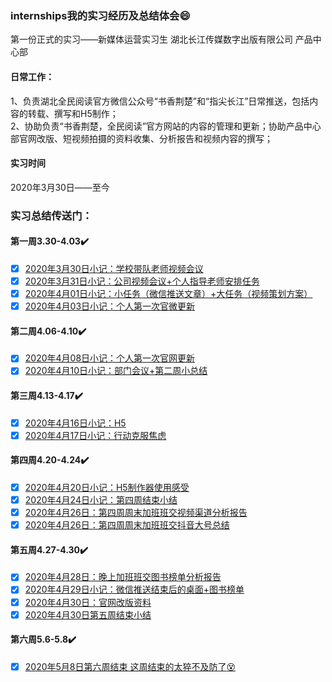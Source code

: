 ### internships我的实习经历及总结体会:smile:
第一份正式的实习——新媒体运营实习生
湖北长江传媒数字出版有限公司  产品中心部   
#### 日常工作：
1、负责湖北全民阅读官方微信公众号“书香荆楚”和“指尖长江”日常推送，包括内容的转载、撰写和H5制作；  
2、协助负责“书香荆楚，全民阅读”官方网站的内容的管理和更新；协助产品中心部官网改版、短视频拍摄的资料收集、分析报告和视频内容的撰写；
#### 实习时间
2020年3月30日——至今

### 实习总结传送门：
#### 第一周3.30-4.03:heavy_check_mark:
- [x] [2020年3月30日小记：学校带队老师视频会议](https://github.com/sunmiaomiao97/internships/blob/master/2020%E5%B9%B43%E6%9C%8830%E6%97%A5%E5%AD%A6%E6%A0%A1%E5%B8%A6%E9%98%9F%E8%80%81%E5%B8%88%E4%B8%BB%E6%8C%81%E8%A7%86%E9%A2%91%E4%BC%9A%E8%AE%AE%E5%AE%89%E6%8E%92%E5%AE%9E%E4%B9%A0%E4%BA%8B%E9%A1%B9.pdf)
- [x] [2020年3月31日小记：公司视频会议+个人指导老师安排任务](https://github.com/sunmiaomiao97/internships/blob/master/2020%E5%B9%B43%E6%9C%8831%E6%97%A5%E5%85%AC%E5%8F%B8%E7%AC%AC%E4%B8%80%E6%AC%A1%E4%BC%9A%E8%AE%AE%2B%E5%AF%B9%E6%8E%A5%E8%80%81%E5%B8%88%E5%AE%89%E6%8E%92%E4%BB%BB%E5%8A%A1.pdf)
- [x] [2020年4月01日小记：小任务（微信推送文章）+大任务（视频策划方案）](https://github.com/sunmiaomiao97/internships/blob/master/2020%E5%B9%B44%E6%9C%881%E6%97%A5%E4%B8%80%E4%B8%AA%E5%B0%8F%E4%BB%BB%E5%8A%A1%E4%B8%80%E4%B8%AA%E5%A4%A7%E4%BB%BB%E5%8A%A1.pdf)
- [x] [2020年4月03日小记：个人第一次官微更新](https://github.com/sunmiaomiao97/internships/blob/master/2020%E5%B9%B44%E6%9C%883%E6%97%A5%E6%98%9F%E6%9C%9F%E4%BA%94%E5%BE%AE%E4%BF%A1%E5%85%AC%E4%BC%97%E5%8F%B7%E8%BF%90%E8%90%A5%E5%BC%80%E5%A7%8B%2B%E7%AC%AC%E4%B8%80%E5%91%A8%E5%AE%9E%E4%B9%A0%E7%BB%93%E6%9D%9F.docx)
#### 第二周4.06-4.10:heavy_check_mark:
- [x] [2020年4月08日小记：个人第一次官网更新](https://github.com/sunmiaomiao97/internships/blob/master/2020%E5%B9%B44%E6%9C%888%E6%97%A5%E6%98%9F%E6%9C%9F%E4%B8%89%E7%AC%AC%E4%B8%80%E6%AC%A1%E5%AE%98%E7%BD%91%E6%9B%B4%E6%96%B0.pdf)
- [x] [2020年4月10日小记：部门会议+第二周小总结](https://github.com/sunmiaomiao97/internships/blob/master/2020%E5%B9%B44%E6%9C%8810%E6%97%A5%E6%98%9F%E6%9C%9F%E4%BA%94%E7%AC%AC%E4%B8%80%E6%AC%A1%E9%83%A8%E9%97%A8%E4%BC%9A%E8%AE%AEand%E7%AC%AC%E4%BA%8C%E5%91%A8%E5%B0%8F%E6%80%BB%E7%BB%93.pdf)
#### 第三周4.13-4.17:heavy_check_mark:
- [x] [2020年4月16日小记：H5](https://github.com/sunmiaomiao97/internships/blob/master/2020%E5%B9%B44%E6%9C%8816%E6%97%A5%E6%98%9F%E6%9C%9F%E5%9B%9BH5%2B%E7%9F%AD%E8%A7%86%E9%A2%91%E6%96%B9%E6%A1%88.pdf)
- [x] [2020年4月17日小记：行动克服焦虑](https://github.com/sunmiaomiao97/internships/blob/master/2020%E5%B9%B44%E6%9C%8817%E6%97%A5%E6%98%9F%E6%9C%9F%E4%BA%94%E6%8B%96%E5%BB%B6%E6%B2%A1%E5%A5%BD%E6%9E%9C%E5%AD%90%E5%90%83.pdf)
#### 第四周4.20-4.24:heavy_check_mark:
- [x] [2020年4月20日小记：H5制作器使用感受](https://github.com/sunmiaomiao97/internships/blob/master/%E7%AC%AC%E5%9B%9B%E5%91%A8%EF%BC%88%E4%B8%80%EF%BC%89%EF%BC%9AH5%E5%88%B6%E4%BD%9C%E5%99%A8%E4%BD%BF%E7%94%A8%E6%84%9F%E5%8F%97.pdf)
- [x] [2020年4月24日小记：第四周结束小结](https://github.com/sunmiaomiao97/internships/blob/master/2020%E5%B9%B44%E6%9C%8824%E6%97%A5%EF%BC%9A%E5%AE%9E%E4%B9%A0%E7%AC%AC%E5%9B%9B%E5%91%A8%E5%B0%8F%E7%BB%93.pdf)
- [x] [2020年4月26日：第四周周末加班班交视频渠道分析报告](https://github.com/sunmiaomiao97/internships/blob/master/%E8%A7%86%E9%A2%91%E7%B1%BB%E6%B8%A0%E9%81%93%E5%88%86%E6%9E%90%E6%8A%A5%E5%91%8A.pdf)
- [x] [2020年4月26日：第四周周末加班班交抖音大号总结](https://github.com/sunmiaomiao97/internships/blob/master/%E6%8A%96%E9%9F%B3%E5%A4%A7%E5%8F%B7%E6%B1%87%E6%80%BB%EF%BC%88%E6%AD%A6%E6%B1%89%E5%9C%B0%E5%8C%BA%EF%BC%89.pdf)
#### 第五周4.27-4.30:heavy_check_mark:
- [x] [2020年4月28日：晚上加班班交图书榜单分析报告](https://github.com/sunmiaomiao97/internships/blob/master/%E5%9B%BE%E4%B9%A6%E6%A6%9C%E5%8D%95%E5%88%86%E6%9E%90%E6%8A%A5%E5%91%8A.pdf)
- [x] [2020年4月29日小记：微信推送结束后的桌面+图书榜单](https://github.com/sunmiaomiao97/internships/blob/master/2020%E5%B9%B44%E6%9C%8829%E6%97%A5%E6%98%9F%E6%9C%9F%E4%B8%89%EF%BC%9A%E4%B9%A6%E7%B1%8D%E9%94%80%E9%87%8F%E6%8A%A5%E5%91%8A%EF%BC%9F.pdf)
- [x] [2020年4月30日：官网改版资料](https://github.com/sunmiaomiao97/internships/blob/master/%E7%AC%AC%E4%BA%94%E5%91%A8%E4%B9%A6%E9%A6%99%E8%8D%86%E6%A5%9A%E5%AE%98%E7%BD%91%E6%94%B9%E7%89%88%E8%B5%84%E6%96%99.pdf)
- [x] [2020年4月30日第五周结束小结](https://github.com/sunmiaomiao97/internships/blob/master/2020%E5%B9%B44%E6%9C%8830%E6%97%A5%E6%98%9F%E6%9C%9F%E5%9B%9B%EF%BC%9A%E5%BE%88%E5%BF%99%E7%A2%8C%E7%9A%84%E4%B8%80%E5%91%A8.pdf)
#### 第六周5.6-5.8:heavy_check_mark:
- [x] [2020年5月8日第六周结束 这周结束的太猝不及防了:dizzy_face:](https://github.com/sunmiaomiao97/internships/blob/master/2020%E5%B9%B45%E6%9C%888%E6%97%A5%E6%98%9F%E6%9C%9F%E4%BA%94%EF%BC%9A%E8%BF%99%E5%91%A8%E7%BB%93%E6%9D%9F%E7%9A%84%E5%A4%AA%E6%82%84%E6%97%A0%E5%A3%B0%E6%81%AF%E4%BA%86.pdf)







